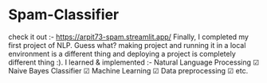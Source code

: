 # Spam-Classifier

check it out :- https://arpit73-spam.streamlit.app/
Finally, I completed my first project of NLP. Guess what? making project and running it in a local environment is a different thing and deploying a project is completely different thing :). I learned & implemented :-
Natural Language Processing ☑
Naive Bayes Classifier ☑
Machine Learning ☑
Data preprocessing ☑
etc.
